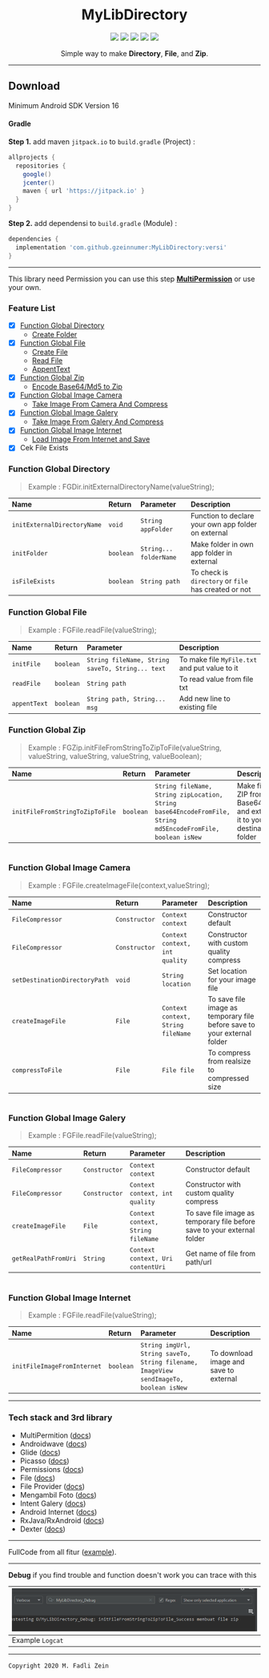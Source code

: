 <h1 align="center">
  MyLibDirectory
</h1>

<div align="center">
    <a><img src="https://img.shields.io/badge/Version-1.4.2-brightgreen.svg?style=flat"></a>
    <a><img src="https://img.shields.io/badge/ID-gzeinnumer-blue.svg?style=flat"></a>
    <a><img src="https://img.shields.io/badge/Java-Suport-green?logo=java&style=flat"></a>
    <a><img src="https://img.shields.io/badge/Koltin-Suport-green?logo=kotlin&style=flat"></a>
    <a href="https://github.com/gzeinnumer"><img src="https://img.shields.io/github/followers/gzeinnumer?label=follow&style=social"></a>
    <br>
    <p>Simple way to make <b>Directory</b>, <b>File</b>, and <b>Zip</b>.</p>
</div>

---

## Download

Minimum Android SDK Version 16

#### Gradle
**Step 1.** add maven `jitpack.io` to `build.gradle` (Project) :

```gradle
allprojects {
  repositories {
    google()
    jcenter()
    maven { url 'https://jitpack.io' }
  }
}
```

**Step 2.** add dependensi to `build.gradle` (Module) :

```gradle
dependencies {
  implementation 'com.github.gzeinnumer:MyLibDirectory:versi'
}
```

---

This library need Permission you can use this step [**MultiPermission**](https://github.com/gzeinnumer/MultiPermition) or use your own.

### Feature List
- [x] [Function Global Directory](https://github.com/gzeinnumer/MyLibDirectory/blob/dev-1/README_1.md)
  - [Create Folder](https://github.com/gzeinnumer/MyLibDirectory/blob/dev-1/README_1.md#create-folder)
- [x] [Function Global File](https://github.com/gzeinnumer/MyLibDirectory/blob/dev-1/README_2.md)
  - [Create File](https://github.com/gzeinnumer/MyLibDirectory/blob/dev-1/README_2.md#create-file)
  - [Read File](https://github.com/gzeinnumer/MyLibDirectory/blob/dev-1/README_2.md#step-4-read-file)
  - [AppentText](https://github.com/gzeinnumer/MyLibDirectory/blob/dev-1/README_2.md#step-6-appenttext)
- [x] [Function Global Zip](https://github.com/gzeinnumer/MyLibDirectory/blob/dev-1/README_3.md)
  - [Encode Base64/Md5 to Zip](https://github.com/gzeinnumer/MyLibDirectory/blob/dev-1/README_3.md#base64-to-zip)
- [x] [Function Global Image Camera](https://github.com/gzeinnumer/MyLibDirectory/blob/dev-1/README_4.md)
  - [Take Image From Camera And Compress](https://github.com/gzeinnumer/MyLibDirectory/blob/dev-1/README_4.md#image-camera)
- [x] [Function Global Image Galery](https://github.com/gzeinnumer/MyLibDirectory/blob/dev-1/README_5.md)
  - [Take Image From Galery And Compress](https://github.com/gzeinnumer/MyLibDirectory/blob/dev-1/README_5.md#image-galery)
- [x] [Function Global Image Internet](https://github.com/gzeinnumer/MyLibDirectory/blob/dev-1/README_6.md)
  - [Load Image From Internet and Save](https://github.com/gzeinnumer/MyLibDirectory/blob/dev-1/README_6.md#image-internet)
- [x] Cek File Exists

### Function Global Directory
> Example : FGDir.initExternalDirectoryName(valueString);

| Name                        | Return    | Parameter              | Description                                           |
|:----------------------------|:----------|:-----------------------|:-----------------------------------------------------|
| `initExternalDirectoryName` | `void`    | `String appFolder`     | Function to declare your own app folder on external  |
| `initFolder`                | `boolean` | `String... folderName` | Make folder in own app folder in external            |
| `isFileExists`              | `boolean` | `String path`          | To check is `directory` or `file` has created or not |

### Function Global File
> Example : FGFile.readFile(valueString);

| Name         | Return    | Parameter                                        | Description                                   |
|:-------------|:----------|:-------------------------------------------------|:----------------------------------------------|
| `initFile`   | `boolean` | `String fileName, String saveTo, String... text` | To make file `MyFile.txt` and put value to it |
| `readFile`   | `boolean` | `String path`                                    | To read value from file txt                   |
| `appentText` | `boolean` | `String path, String... msg`                     | Add new line to existing file                 |

### Function Global Zip
> Example : FGZip.initFileFromStringToZipToFile(valueString, valueString, valueString, valueString, valueBoolean);

| Name                            | Return    | Parameter                                                                                                   | Description                                                          |
|:--------------------------------|:----------|:------------------------------------------------------------------------------------------------------------|:--------------------------------------------------------------------|
| `initFileFromStringToZipToFile` | `boolean` | `String fileName, String zipLocation, String base64EncodeFromFile, String md5EncodeFromFile, boolean isNew` | Make file ZIP from Base64 and extract it to your destination folder |

#
### Function Global Image Camera
> Example : FGFile.createImageFile(context,valueString);

| Name                          | Return        | Parameter                          | Description                                                               |
|:------------------------------|:--------------|:-----------------------------------|:-------------------------------------------------------------------------|
| `FileCompressor`              | `Constructor` | `Context context`                  | Constructor default                                                      |
| `FileCompressor`              | `Constructor` | `Context context, int quality`     | Constructor with custom quality compress                                 |
| `setDestinationDirectoryPath` | `void`        | `String location`                  | Set location for your image file                                         |
| `createImageFile`             | `File`        | `Context context, String fileName` | To save file image as temporary file before save to your external folder |
| `compressToFile`              | `File`        | `File file`                        | To compress from realsize to compressed size                             |

#
### Function Global Image Galery
> Example : FGFile.readFile(valueString);

| Name                 | Return        | Parameter                          | Description                                                              |
|:---------------------|:--------------|:-----------------------------------|:-------------------------------------------------------------------------|
| `FileCompressor`     | `Constructor` | `Context context`                  | Constructor default                                                      |
| `FileCompressor`     | `Constructor` | `Context context, int quality`     | Constructor with custom quality compress                                 |
| `createImageFile`    | `File`        | `Context context, String fileName` | To save file image as temporary file before save to your external folder |
| `getRealPathFromUri` | `String`      | `Context context, Uri contentUri`  | Get name of file from path/url                                           |

#
### Function Global Image Internet
> Example : FGFile.readFile(valueString);

| Name                        | Return        | Parameter                                                                             | Description                                                               |
|:----------------------------|:--------------|:--------------------------------------------------------------------------------------|:-------------------------------------------------------------------------|
| `initFileImageFromInternet` | `boolean`     | `String imgUrl, String saveTo, String filename, ImageView sendImageTo, boolean isNew` | To download image and save to external                                   |

---

### Tech stack and 3rd library
- MultiPermition ([docs](https://github.com/gzeinnumer/MultiPermition))
- Androidwave ([docs](https://androidwave.com/))
- Glide ([docs](https://github.com/bumptech/glide))
- Picasso ([docs](https://github.com/square/picasso))
- Permissions ([docs](https://developer.android.com/guide/topics/permissions/overview))
- File ([docs](https://developer.android.com/reference/java/io/File))
- File Provider ([docs](https://developer.android.com/training/secure-file-sharing/setup-sharing?hl=id))
- Mengambil Foto ([docs](https://developer.android.com/training/camera/photobasics?hl=id))
- Intent Galery ([docs](https://developer.android.com/guide/components/intents-common?hl=id))
- Android Internet ([docs](https://developer.android.com/training/basics/network-ops/connecting))
- RxJava/RxAndroid ([docs](https://github.com/ReactiveX/RxJava))
- Dexter ([docs](https://github.com/Karumi/Dexter))

---

FullCode from all fitur ([example](https://github.com/gzeinnumer/MyLibDirectoryExample)).

---

**Debug** if you find trouble and function doesn't work you can trace with this

| ![](https://github.com/gzeinnumer/MyLibDirectory/blob/master/assets/debug.jpg) |
|:-------------------------------------------------------------------------------|
| Example `Logcat`                                                               |

---

```
Copyright 2020 M. Fadli Zein
```
